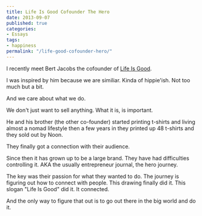 ```yaml
---
title: Life Is Good Cofounder The Hero
date: 2013-09-07
published: true
categories:
- Essays
tags:
- happiness
permalink: "/life-good-cofounder-hero/"
---
```

I recently meet Bert Jacobs the cofounder of [Life Is Good](http://lifeisgood.com).

I was inspired by him because we are similiar. Kinda of hippie'ish. Not too much but a bit.

And we care about what we do.

We don't just want to sell anything. What it is, is important.

He and his brother (the other co-founder) started printing t-shirts and living almost a nomad lifestyle then a few years in they printed up 48 t-shirts and they sold out by Noon.

They finally got a connection with their audience.

Since then it has grown up to be a large brand. They have had difficulties controlling it. AKA the usually entrepreneur journal, the hero journey.

The key was their passion for what they wanted to do. The journey is figuring out how to connect with people. This drawing finally did it. This slogan "Life Is Good" did it. It connected.

And the only way to figure that out is to go out there in the big world and do it.
